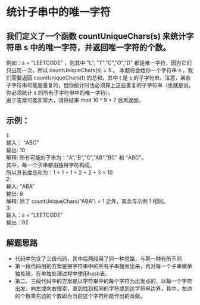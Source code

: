 # 统计子串中的唯一字符
##   我们定义了一个函数 countUniqueChars(s) 来统计字符串 s 中的唯一字符，并返回唯一字符的个数。  
例如：s = "LEETCODE" ，则其中 "L", "T","C","O","D" 都是唯一字符，因为它们只出现一次，所以 countUniqueChars(s) = 5 。
本题将会给你一个字符串 s ，我们需要返回 countUniqueChars(t) 的总和，其中 t 是 s 的子字符串。注意，某些子字符串可能是重复的，但你统计时也必须算上这些重复的子字符串（也就是说，你必须统计 s 的所有子字符串中的唯一字符）。  
由于答案可能非常大，请将结果 mod 10 ^ 9 + 7 后再返回。  
## 示例：  
1:  
输入： “ABC”  
输出: 10  
解释: 所有可能的子串为："A","B","C","AB","BC" 和 "ABC"。  
     其中，每一个子串都由独特字符构成。  
     所以其长度总和为：1 + 1 + 1 + 2 + 2 + 3 = 10  
2:  
输入: "ABA"  
输出: 8  
解释: 除了 countUniqueChars("ABA") = 1 之外，其余与示例 1 相同。  
3:   
输入：s = "LEETCODE"  
输出：92  
## 解题思路
* 代码中包含了三段代码，其中后两段用了同一种思路，与第一种有所不同
* 第一段代码用的方案是把字符串中的所有子串搜索出来，再对每一个子串做单独处理，在单独处理过程中使用hash表。   
* 第二、三段代码中的方案是以字符串中的每个字符为出发点的，以每一个字符出发，向左或向右搜索，直到找到相同的字符或到达字符串边界，其中，左边的个数乘右边的个数即为当前这个字符所能作出的贡献。
